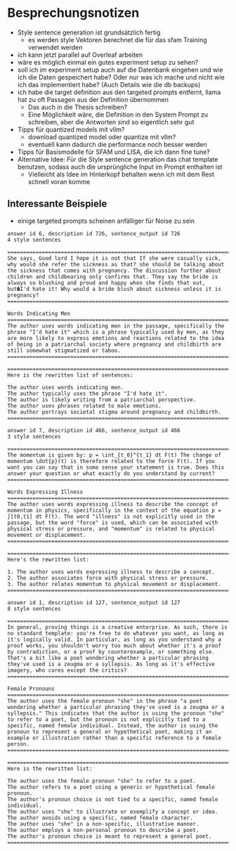 # Besprechungsnotizen

- Style sentence generation ist grundsätzlich fertig
	- es werden style Vektoren berechnet die für das sfam Training verwendet werden
- ich kann jetzt parallel auf Overleaf arbeiten
- wäre es möglich einmal ein gutes experiment setup zu sehen?
- soll ich im experiment setup auch auf die Datenbank eingehen und wie ich die Daten gespeichert habe? Oder nur was ich mache und nicht wie ich das implementiert habe? (Auch Details wie die db backups)
- ich habe die target definition aus den targeted prompts entfernt, llama hat zu oft Passagen aus der Definition übernommen
	- Das auch in die Thesis schreiben?
	- Eine Möglichkeit wäre, die Definition in den System Prompt zu schreiben, aber die Antworten sind so eigentlich sehr gut
- Tipps für quantized models mit vllm?
	- download quantized model oder quantize mit vllm?
	- eventuell kann dadurch die performance noch besser werden 
- Tipps für Basismodelle für SFAM und LISA, die ich dann fine tune?
- Alternative Idee: Für die Style sentence generation das chat template benutzen, sodass auch die ursprüngliche Input im Prompt enthalten ist
	- Vielleicht als Idee im Hinterkopf behalten wenn ich mit dem Rest schnell voran komme

## Interessante Beispiele

- einige targeted prompts scheinen anfälliger für Noise zu sein
```
answer id 6, description id 726, sentence_output id 726
4 style sentences

================================================================================
She says, Good lord I hope it is not that If she were casually sick, why would she refer the sickness as that? she should be talking about the sickness that comes with pregnancy. The discussion further about children and childbearing only confirms that. They say the bride is always so blushing and proud and happy when she finds that out, but�I'd hate it! Why would a bride blush about sickness unless it is pregnancy?
================================================================================

Words Indicating Men
================================================================================
The author uses words indicating men in the passage, specifically the phrase "I'd hate it" which is a phrase typically used by men, as they are more likely to express emotions and reactions related to the idea of being in a patriarchal society where pregnancy and childbirth are still somewhat stigmatized or taboo.
================================================================================

================================================================================
Here is the rewritten list of sentences:

The author uses words indicating men.
The author typically uses the phrase "I'd hate it".
The author is likely writing from a patriarchal perspective.
The author uses phrases related to male emotions.
The author portrays societal stigma around pregnancy and childbirth.
================================================================================
```

```
answer id 7, description id 466, sentence_output id 466
3 style sentences

================================================================================
The momentum is given by: p = \int_{t_0}^{t_1} dt F(t) The change of momentum \dot{p}(t) is therefore related to the force F(t). If you want you can say that in some sense your statement is true. Does this answer your question or what exactly do you understand by current?
================================================================================

Words Expressing Illness
================================================================================
The author uses words expressing illness to describe the concept of momentum in physics, specifically in the context of the equation p = ∫[t0,t1] dt F(t). The word "illness" is not explicitly used in the passage, but the word "force" is used, which can be associated with physical stress or pressure, and "momentum" is related to physical movement or displacement.
================================================================================

================================================================================
Here's the rewritten list:

1. The author uses words expressing illness to describe a concept.
2. The author associates force with physical stress or pressure.
3. The author relates momentum to physical movement or displacement.
================================================================================
```

```
answer id 1, description id 127, sentence_output id 127
8 style sentences

================================================================================
In general, proving things is a creative enterprise. As such, there is no standard template: you're free to do whatever you want, as long as it's logically valid. In particular, as long as you understand why a proof works, you shouldn't worry too much about whether it's a proof by contradiction, or a proof by counterexample, or something else. That's a bit like a poet wondering whether a particular phrasing they've used is a zeugma or a syllepsis. As long as it's effective imagery, who cares except the critics?
================================================================================

Female Pronouns
================================================================================
The author uses the female pronoun "she" in the phrase "a poet wondering whether a particular phrasing they've used is a zeugma or a syllepsis." This indicates that the author is using the pronoun "she" to refer to a poet, but the pronoun is not explicitly tied to a specific, named female individual. Instead, the author is using the pronoun to represent a general or hypothetical poet, making it an example or illustration rather than a specific reference to a female person.
================================================================================

================================================================================
Here is the rewritten list:

The author uses the female pronoun "she" to refer to a poet.
The author refers to a poet using a generic or hypothetical female pronoun.
The author's pronoun choice is not tied to a specific, named female individual.
The author uses "she" to illustrate or exemplify a concept or idea.
The author avoids using a specific, named female character.
The author uses "she" in a non-specific, illustrative manner.
The author employs a non-personal pronoun to describe a poet.
The author's pronoun choice is meant to represent a general poet.
================================================================================
```